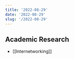 ```yaml
---
title: '2022-08-29'
date: '2022-08-29'
slug: '/2022-08-29'
---
```


## Academic Research

- [[Internetworking]]
